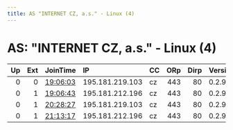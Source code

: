 ```yaml
---
title: AS "INTERNET CZ, a.s." - Linux (4)
---
```


# AS: "INTERNET CZ, a.s." - Linux (4)

|   Up |   Ext | JoinTime                                                                                            | IP              | CC   |   ORp |   Dirp | Version   | Contact        | Nickname      |   eFamMembers |
|-----:|------:|:----------------------------------------------------------------------------------------------------|:----------------|:-----|------:|-------:|:----------|:---------------|:--------------|--------------:|
|    0 |     0 | [19:06:03](https://metrics.torproject.org/rs.html#details/E848AEA60F5E0E0B9FF5C9721C378211284D904D) | 195.181.219.103 | cz   |   443 |     80 | 0.2.9.14  | None           | freeinternet  |             1 |
|    0 |     1 | [19:06:43](https://metrics.torproject.org/rs.html#details/4D70C07763F0FE212581F1DB2A94B818206779DC) | 195.181.212.196 | cz   |   443 |     80 | 0.2.9.14  | None           | freeinternet2 |             1 |
|    0 |     1 | [20:28:27](https://metrics.torproject.org/rs.html#details/7F7CE4DD7FF30893A7C9028A848247AE8733407D) | 195.181.219.103 | cz   |   443 |     80 | 0.2.9.14  | none@none.none | freeinternet  |             1 |
|    0 |     1 | [21:13:17](https://metrics.torproject.org/rs.html#details/8A3B87E85D1E8D847367292EAC8061CB9E00F377) | 195.181.212.196 | cz   |   443 |     80 | 0.2.9.14  | none@none.none | freeinternet2 |             1 |

